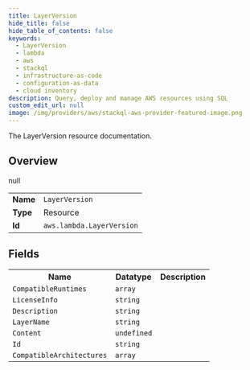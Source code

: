 ```yaml
---
title: LayerVersion
hide_title: false
hide_table_of_contents: false
keywords:
  - LayerVersion
  - lambda
  - aws
  - stackql
  - infrastructure-as-code
  - configuration-as-data
  - cloud inventory
description: Query, deploy and manage AWS resources using SQL
custom_edit_url: null
image: /img/providers/aws/stackql-aws-provider-featured-image.png
---
```

The LayerVersion resource documentation.

## Overview
<table><tbody>
<tr><td><b>Name</b></td><td><code>LayerVersion</code></td></tr>
<tr><td><b>Type</b></td><td>Resource</td></tr>
null
<tr><td><b>Id</b></td><td><code>aws.lambda.LayerVersion</code></td></tr>
</tbody></table>

## Fields
<table><tbody>
<tr><th>Name</th><th>Datatype</th><th>Description</th></tr>
<tr><td><code>CompatibleRuntimes</code></td><td><code>array</code></td><td></td></tr><tr><td><code>LicenseInfo</code></td><td><code>string</code></td><td></td></tr><tr><td><code>Description</code></td><td><code>string</code></td><td></td></tr><tr><td><code>LayerName</code></td><td><code>string</code></td><td></td></tr><tr><td><code>Content</code></td><td><code>undefined</code></td><td></td></tr><tr><td><code>Id</code></td><td><code>string</code></td><td></td></tr><tr><td><code>CompatibleArchitectures</code></td><td><code>array</code></td><td></td></tr>
</tbody></table>